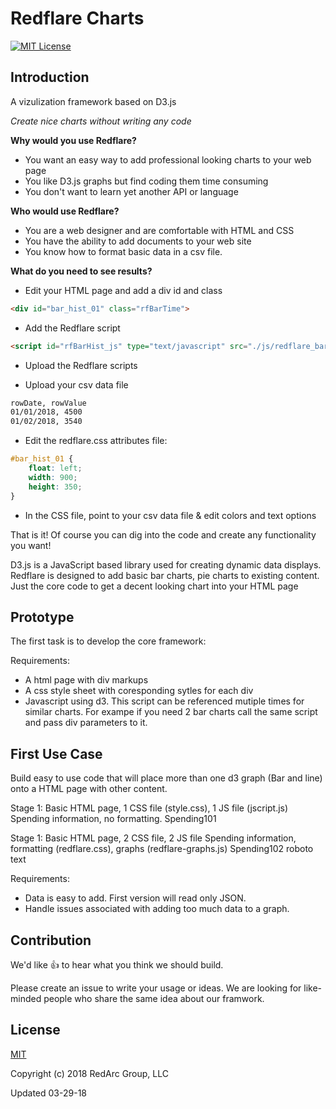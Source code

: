 # Redflare Charts
[![MIT License](https://img.shields.io/badge/license-MIT-blue.svg?style=flat)](https://opensource.org/licenses/MIT)

## Introduction
A vizulization framework based on D3.js

*Create nice charts without writing any code*

**Why would you use Redflare?**

* You want an easy way to add professional looking charts to your web page
* You like D3.js graphs but find coding them time consuming
* You don't want to learn yet another API or language

**Who would use Redflare?**
* You are a web designer and are comfortable with HTML and CSS
* You have the ability to add documents to your web site
* You know how to format basic data in a csv file.

**What do you need to see results?**

* Edit your HTML page and add a div id and class

```html
<div id="bar_hist_01" class="rfBarTime">
```

* Add the Redflare script 

```html
<script id="rfBarHist_js" type="text/javascript" src="./js/redflare_bar_time.js"></script>
```

* Upload the Redflare scripts

* Upload your csv data file

```txt
rowDate, rowValue
01/01/2018, 4500
01/02/2018, 3540

```

* Edit the redflare.css attributes file:

```css
#bar_hist_01 {
    float: left;
    width: 900;
    height: 350;
}
```

* In the CSS file, point to your csv data file & edit colors and text options
 
 
That is it!
Of course you can dig into the code and create any functionality you want!

D3.js is a JavaScript based library used for creating dynamic data displays.  Redflare is designed to add basic bar charts, pie charts to existing content.  Just the core code to get a decent looking chart into your HTML page


## Prototype
The first task is to develop the core framework:

Requirements:
* A html page with div markups
* A css style sheet with coresponding sytles for each div
* Javascript using d3.  This script can be referenced mutiple times for similar charts.  For exampe if you need 2 bar charts call the same script and pass div parameters to it.


## First Use Case ##
Build easy to use code that will place more than one d3 graph (Bar and line) onto a HTML page with other content.

Stage 1:
Basic HTML page, 1 CSS file (style.css), 1 JS file (jscript.js)
Spending information, no formatting.
Spending101

Stage 1:
Basic HTML page, 2 CSS file, 2 JS file
Spending information, formatting (redflare.css), graphs (redflare-graphs.js)
Spending102
roboto text

Requirements:
* Data is easy to add.  First version will read only JSON.
* Handle issues associated with adding too much data to a graph.

## Contribution

We'd like :+1: to hear what you think we should build. 

Please create an issue to write your usage or ideas.  We are looking for like-minded people who share the same idea about our framwork.

## License

[MIT](http://opensource.org/licenses/MIT)

Copyright (c) 2018 RedArc Group, LLC

Updated 03-29-18


